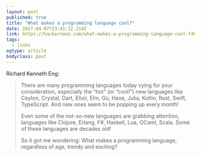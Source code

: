 ```yaml
---
layout: post 
published: true 
title: "What makes a programming language cool?" 
date: 2017-04-07T23:41:12.214Z 
link: https://hackernoon.com/what-makes-a-programming-language-cool-f40401f0f929 
tags:
  - links
ogtype: article 
bodyclass: post 
---
```


Richard Kenneth Eng: 

> There are many programming languages today vying for your consideration, especially the “hot” (or “cool!”) new languages like Ceylon, Crystal, Dart, Elixir, Elm, Go, Haxe, Julia, Kotlin, Rust, Swift, TypeScript. And new ones seem to be popping up every month!
> 
> Even some of the not-so-new languages are grabbing attention, languages like Clojure, Erlang, F#, Haskell, Lua, OCaml, Scala. Some of these languages are decades old!
> 
> So it got me wondering: What makes a programming language, regardless of age, trendy and exciting?
